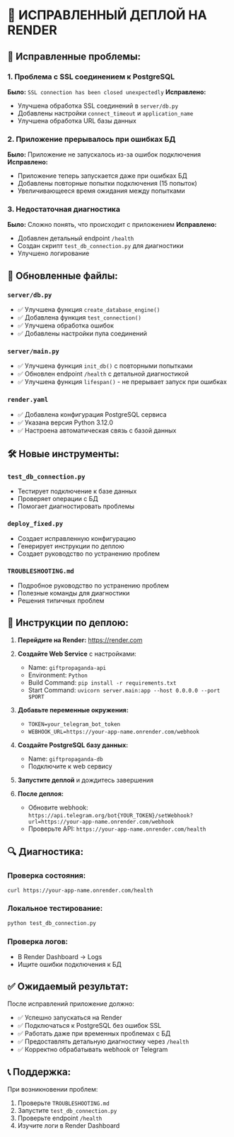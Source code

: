 # 🚀 ИСПРАВЛЕННЫЙ ДЕПЛОЙ НА RENDER

## 🔧 Исправленные проблемы:

### 1. Проблема с SSL соединением к PostgreSQL
**Было:** `SSL connection has been closed unexpectedly`
**Исправлено:**
- Улучшена обработка SSL соединений в `server/db.py`
- Добавлены настройки `connect_timeout` и `application_name`
- Улучшена обработка URL базы данных

### 2. Приложение прерывалось при ошибках БД
**Было:** Приложение не запускалось из-за ошибок подключения
**Исправлено:**
- Приложение теперь запускается даже при ошибках БД
- Добавлены повторные попытки подключения (15 попыток)
- Увеличивающееся время ожидания между попытками

### 3. Недостаточная диагностика
**Было:** Сложно понять, что происходит с приложением
**Исправлено:**
- Добавлен детальный endpoint `/health`
- Создан скрипт `test_db_connection.py` для диагностики
- Улучшено логирование

## 📁 Обновленные файлы:

### `server/db.py`
- ✅ Улучшена функция `create_database_engine()`
- ✅ Добавлена функция `test_connection()`
- ✅ Улучшена обработка ошибок
- ✅ Добавлены настройки пула соединений

### `server/main.py`
- ✅ Улучшена функция `init_db()` с повторными попытками
- ✅ Обновлен endpoint `/health` с детальной диагностикой
- ✅ Улучшена функция `lifespan()` - не прерывает запуск при ошибках

### `render.yaml`
- ✅ Добавлена конфигурация PostgreSQL сервиса
- ✅ Указана версия Python 3.12.0
- ✅ Настроена автоматическая связь с базой данных

## 🛠️ Новые инструменты:

### `test_db_connection.py`
- Тестирует подключение к базе данных
- Проверяет операции с БД
- Помогает диагностировать проблемы

### `deploy_fixed.py`
- Создает исправленную конфигурацию
- Генерирует инструкции по деплою
- Создает руководство по устранению проблем

### `TROUBLESHOOTING.md`
- Подробное руководство по устранению проблем
- Полезные команды для диагностики
- Решения типичных проблем

## 🚀 Инструкции по деплою:

1. **Перейдите на Render:** https://render.com
2. **Создайте Web Service** с настройками:
   - Name: `giftpropaganda-api`
   - Environment: `Python`
   - Build Command: `pip install -r requirements.txt`
   - Start Command: `uvicorn server.main:app --host 0.0.0.0 --port $PORT`

3. **Добавьте переменные окружения:**
   - `TOKEN=your_telegram_bot_token`
   - `WEBHOOK_URL=https://your-app-name.onrender.com/webhook`

4. **Создайте PostgreSQL базу данных:**
   - Name: `giftpropaganda-db`
   - Подключите к web сервису

5. **Запустите деплой** и дождитесь завершения

6. **После деплоя:**
   - Обновите webhook: `https://api.telegram.org/bot{YOUR_TOKEN}/setWebhook?url=https://your-app-name.onrender.com/webhook`
   - Проверьте API: `https://your-app-name.onrender.com/health`

## 🔍 Диагностика:

### Проверка состояния:
```bash
curl https://your-app-name.onrender.com/health
```

### Локальное тестирование:
```bash
python test_db_connection.py
```

### Проверка логов:
- В Render Dashboard → Logs
- Ищите ошибки подключения к БД

## ✅ Ожидаемый результат:

После исправлений приложение должно:
- ✅ Успешно запускаться на Render
- ✅ Подключаться к PostgreSQL без ошибок SSL
- ✅ Работать даже при временных проблемах с БД
- ✅ Предоставлять детальную диагностику через `/health`
- ✅ Корректно обрабатывать webhook от Telegram

## 📞 Поддержка:

При возникновении проблем:
1. Проверьте `TROUBLESHOOTING.md`
2. Запустите `test_db_connection.py`
3. Проверьте endpoint `/health`
4. Изучите логи в Render Dashboard 